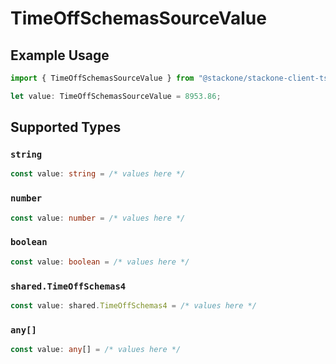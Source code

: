 # TimeOffSchemasSourceValue

## Example Usage

```typescript
import { TimeOffSchemasSourceValue } from "@stackone/stackone-client-ts/sdk/models/shared";

let value: TimeOffSchemasSourceValue = 8953.86;
```

## Supported Types

### `string`

```typescript
const value: string = /* values here */
```

### `number`

```typescript
const value: number = /* values here */
```

### `boolean`

```typescript
const value: boolean = /* values here */
```

### `shared.TimeOffSchemas4`

```typescript
const value: shared.TimeOffSchemas4 = /* values here */
```

### `any[]`

```typescript
const value: any[] = /* values here */
```

